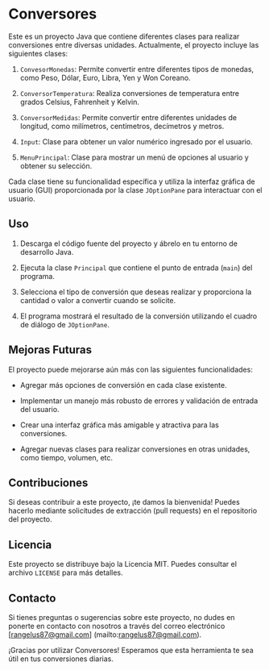# Conversores

Este es un proyecto Java que contiene diferentes clases para realizar conversiones entre diversas unidades. Actualmente, el proyecto incluye las siguientes clases:

1. `ConvesorMonedas`: Permite convertir entre diferentes tipos de monedas, como Peso, Dólar, Euro, Libra, Yen y Won Coreano.

2. `ConversorTemperatura`: Realiza conversiones de temperatura entre grados Celsius, Fahrenheit y Kelvin.

3. `ConversorMedidas`: Permite convertir entre diferentes unidades de longitud, como milímetros, centímetros, decímetros y metros.

4. `Input`: Clase para obtener un valor numérico ingresado por el usuario.

5. `MenuPrincipal`: Clase para mostrar un menú de opciones al usuario y obtener su selección.

Cada clase tiene su funcionalidad específica y utiliza la interfaz gráfica de usuario (GUI) proporcionada por la clase `JOptionPane` para interactuar con el usuario.

## Uso

1. Descarga el código fuente del proyecto y ábrelo en tu entorno de desarrollo Java.

2. Ejecuta la clase `Principal` que contiene el punto de entrada (`main`) del programa.

3. Selecciona el tipo de conversión que deseas realizar y proporciona la cantidad o valor a convertir cuando se solicite.

4. El programa mostrará el resultado de la conversión utilizando el cuadro de diálogo de `JOptionPane`.

## Mejoras Futuras

El proyecto puede mejorarse aún más con las siguientes funcionalidades:

- Agregar más opciones de conversión en cada clase existente.

- Implementar un manejo más robusto de errores y validación de entrada del usuario.

- Crear una interfaz gráfica más amigable y atractiva para las conversiones.

- Agregar nuevas clases para realizar conversiones en otras unidades, como tiempo, volumen, etc.

## Contribuciones

Si deseas contribuir a este proyecto, ¡te damos la bienvenida! Puedes hacerlo mediante solicitudes de extracción (pull requests) en el repositorio del proyecto.

## Licencia

Este proyecto se distribuye bajo la Licencia MIT. Puedes consultar el archivo `LICENSE` para más detalles.

## Contacto

Si tienes preguntas o sugerencias sobre este proyecto, no dudes en ponerte en contacto con nosotros a través del correo electrónico [rangelus87@gmail.com]
(mailto:rangelus87@gmail.com).

¡Gracias por utilizar Conversores! Esperamos que esta herramienta te sea útil en tus conversiones diarias.
